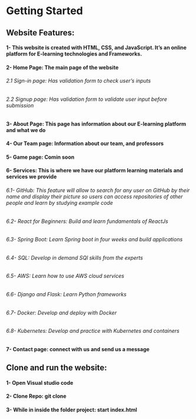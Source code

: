 # Getting Started
## Website Features: 
#### 1- This website is created with HTML, CSS, and JavaScript. It’s an online platform for E-learning technologies and Frameworks. 
#### 2- Home Page: The main page of the website 
######    2.1 Sign-in page: Has validation form to check user’s inputs
######    2.2 Signup page: Has validation form to validate user input before submission
#### 3- About Page: This page has information about our E-learning platform and what we do
#### 4- Our Team page: Information about our team, and professors
#### 5- Game page: Comin soon
#### 6- Services: This is where we have our platform learning materials and services we provide
######    6.1- GitHub: This feature will allow to search for any user on GitHub by their name and display their picture so users can access repositories of other people and learn by studying example code
######    6.2- React for Beginners: Build and learn fundamentals of ReactJs
######    6.3- Spring Boot: Learn Spring boot in four weeks and build applications
######    6.4- SQL: Develop in demand SQl skills from the experts
######    6.5- AWS: Learn how to use AWS cloud services 
######    6.6- Django and Flask: Learn Python frameworks
######    6.7- Docker: Develop and deploy with Docker
######    6.8- Kubernetes: Develop and practice with Kubernetes and containers
#### 7- Contact page: connect with us and send us a message
## Clone and run the website: 
#### 1-	Open Visual studio code 
#### 2-	Clone Repo: git clone 
#### 3-	While in inside the folder project: start index.html
